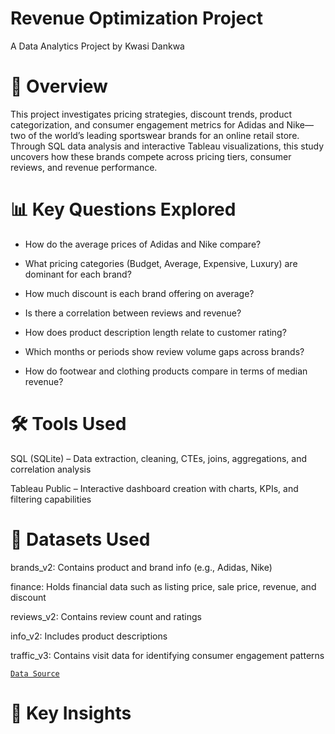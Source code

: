 # Revenue Optimization Project
A Data Analytics Project by Kwasi Dankwa

# 📌 Overview
This project investigates pricing strategies, discount trends, product categorization, and consumer engagement metrics for Adidas and Nike—two of the world’s leading sportswear brands for an online retail store. Through SQL data analysis and interactive Tableau visualizations, this study uncovers how these brands compete across pricing tiers, consumer reviews, and revenue performance.

# 📊 Key Questions Explored
* How do the average prices of Adidas and Nike compare?

* What pricing categories (Budget, Average, Expensive, Luxury) are dominant for each brand?

* How much discount is each brand offering on average?

* Is there a correlation between reviews and revenue?

* How does product description length relate to customer rating?

* Which months or periods show review volume gaps across brands?

* How do footwear and clothing products compare in terms of median revenue?

#  🛠️ Tools Used
SQL (SQLite) – Data extraction, cleaning, CTEs, joins, aggregations, and correlation analysis

Tableau Public – Interactive dashboard creation with charts, KPIs, and filtering capabilities

# 📁 Datasets Used
brands_v2: Contains product and brand info (e.g., Adidas, Nike)

finance: Holds financial data such as listing price, sale price, revenue, and discount

reviews_v2: Contains review count and ratings

info_v2: Includes product descriptions

traffic_v3: Contains visit data for identifying consumer engagement patterns

[`Data Source`](https://www.kaggle.com/code/nickleejh/optimizing-online-sports-retail-revenue-using-sql/input)


# 🧠 Key Insights




